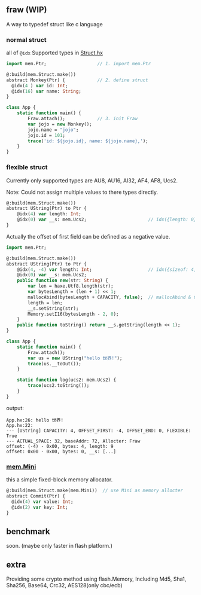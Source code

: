 fraw (WIP)
------

A way to typedef struct like c language

### normal struct

all of `@idx` Supported types in [Struct.hx](tools/mem/Struct.hx#L98)

```haxe
import mem.Ptr;                   // 1. import mem.Ptr

@:build(mem.Struct.make())
abstract Monkey(Ptr) {            // 2. define struct
  @idx(4 ) var id: Int;
  @idx(16) var name: String;
}

class App {
    static function main() {
        Fraw.attach();            // 3. init Fraw
        var jojo = new Monkey();
        jojo.name = "jojo";
        jojo.id = 101;
        trace('id: ${jojo.id}, name: ${jojo.name},');
    }
}
```

### flexible struct

Currently only supported types are AU8, AU16, AI32, AF4, AF8, Ucs2.

Note: Could not assign multiple values to there types directly.

```haxe
@:build(mem.Struct.make())
abstract UString(Ptr) to Ptr {
    @idx(4) var length: Int;
    @idx(0) var __s: mem.Ucs2;                       // idx({length: 0})
}
```

Actually the offset of first field can be defined as a negative value.

```haxe
import mem.Ptr;

@:build(mem.Struct.make())
abstract UString(Ptr) to Ptr {
    @idx(4, -4) var length: Int;                     // idx({sizeof: 4, offset: -4})
    @idx(0) var __s: mem.Ucs2;
    public function new(str: String) {
        var len = haxe.Utf8.length(str);
        var bytesLength = (len + 1) << 1;
        mallocAbind(bytesLength + CAPACITY, false);  // mallocAbind & CAPACITY defined by macro
        length = len;
        __s.setString(str);
        Memory.setI16(bytesLength - 2, 0);
    }
    public function toString() return __s.getString(length << 1);
}

class App {
    static function main() {
        Fraw.attach();
        var us = new UString("hello 世界!");
        trace(us.__toOut());
    }

    static function log(ucs2: mem.Ucs2) {
        trace(ucs2.toString());
    }
}
```

output:

```
App.hx:26: hello 世界!
App.hx:22:
--- [UString] CAPACITY: 4, OFFSET_FIRST: -4, OFFSET_END: 0, FLEXIBLE: True
--- ACTUAL_SPACE: 32, baseAddr: 72, Allocter: Fraw
offset: (-4) - 0x00, bytes: 4, length: 9
offset: 0x00 - 0x00, bytes: 0, __s: [...]
```

### [mem.Mini](tools/mem/Mini.hx#L8)

this a simple fixed-block memory allocator.

```haxe
@:build(mem.Struct.make(mem.Mini))  // use Mini as memory allocter
abstract Commit(Ptr) {
  @idx(4) var value: Int;
  @idx(2) var key: Int;
}
```

## benchmark

soon. (maybe only faster in flash platform.)

## extra

Providing some crypto method using flash.Memory, Including Md5, Sha1, Sha256, Base64, Crc32, AES128(only cbc/ecb)
